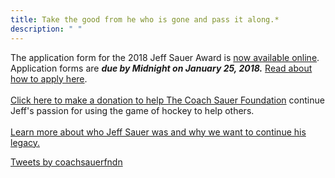 ```yaml
---
title: Take the good from he who is gone and pass it along.* 
description: " " 
---
```


<article class="cf">
    <div class="fl w-100 w-50-ns tl">

The application form for the 2018 Jeff Sauer Award is <a href="https://goo.gl/forms/jKxYBDjiCEzOsGn63">now available online</a>. Application forms are ***due by Midnight on January 25, 2018.*** <a href="post/jeff-sauer-award-application-2018/">Read about how to apply here</a>. 
<br> <br>
<a href="http://coachsauer.gesture.com">Click here to make a donation to help The 
Coach Sauer Foundation</a> continue Jeff's passion for using the game of hockey 
to help others.
<br><br>
<a href="about/js_bio/">Learn more about who Jeff Sauer was and why we want to continue his legacy.</a>

   </div>

   <div class="fr w-100 w-40-ns">

<a class="twitter-timeline" data-height="600" href="https://twitter.com/coachsauerfndn?ref_src=twsrc%5Etfw">Tweets by coachsauerfndn</a> <script async src="https://platform.twitter.com/widgets.js" charset="utf-8"></script>

   </div>
</article>